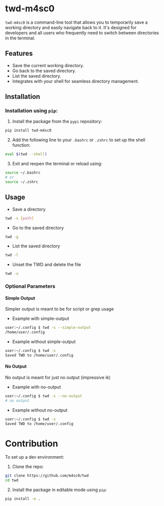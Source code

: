 # twd-m4sc0

`twd-m4sc0` is a command-line tool that allows you to temporarily save a working directory and easily navigate back to it. It's designed for developers and all users who frequently need to switch between directories in the terminal.

## Features

- Save the current working directory.
- Go back to the saved directory.
- List the saved directory.
- Integrates with your shell for seamless directory management.

## Installation

### Installation using `pip`:

1. Install the package from the `pypi` repository:

```bash
pip install twd-m4sc0
```

2. Add the following line to your `.bashrc` or `.zshrc` to set up the shell function:

```bash
eval $(twd --shell)
```

3. Exit and reopen the terminal or reload using:

```bash
source ~/.bashrc
# or
source ~/.zshrc
```

## Usage

- Save a directory

```bash
twd -s [path]
```

- Go to the saved directory

```bash
twd -g
```

- List the saved directory

```bash
twd -l
```

- Unset the TWD and delete the file

```bash
twd -u
```

### Optional Parameters

#### Simple Output

Simpler output is meant to be for script or grep usage

- Example with simple-output

```bash
user:~/.config $ twd -s --simple-output
/home/user/.config
```

- Example without simple-output

```bash
user:~/.config $ twd -s
Saved TWD to /home/user/.config
```

#### No Output

No output is meant for just no output (impressive ik)

- Example with no-output

```bash
user:~/.config $ twd -s --no-output
# no output
```

- Example without no-output

```bash
user:~/.config $ twd -s
Saved TWD to /home/user/.config
```

# Contribution

To set up a dev environment:

1. Clone the repo:

```bash
git clone https://github.com/m4sc0/twd
cd twd
```

2. Install the package in editable mode using `pip`:

```bash
pip install -e .
```
